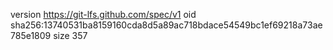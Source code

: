 version https://git-lfs.github.com/spec/v1
oid sha256:13740531ba8159160cda8d5a89ac718bdace54549bc1ef69218a73ae785e1809
size 357
